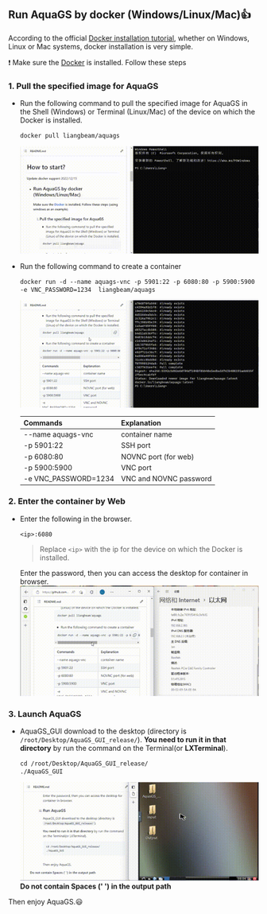 ## Run AquaGS by **docker** (Windows/Linux/Mac)👍

According to the official [Docker installation tutorial](https://www.docker.com/get-started/), whether on Windows, Linux or Mac systems, docker installation is very simple.




❗️  Make sure the [Docker](https://www.docker.com/get-started/) is installed. Follow these steps 
### 1. Pull the specified image for AquaGS

- Run the following command to pull the specified image for AquaGS in the Shell (Windows) or Terminal (Linux/Mac) of the device on which the Docker is installed.

  ```
  docker pull liangbeam/aquags
  ```
  ![Windows demo](/AquaGS/Md/gif/PullAquaGSIamge.gif)
 
- Run the following command to create a container
  ```
  docker run -d --name aquags-vnc -p 5901:22 -p 6080:80 -p 5900:5900 -e VNC_PASSWORD=1234  liangbeam/aquags
  ```

  ![Windows demo](/AquaGS/Md/gif/CreatContainer.gif)

  | Commands             | Explanation            |
  | -------------------- | ---------------------- |
  | --name aquags-vnc    | container name         |
  | -p 5901:22           | SSH port               |
  | -p 6080:80           | NOVNC port (for web)   |
  | -p 5900:5900         | VNC port               |
  | -e VNC_PASSWORD=1234 | VNC and NOVNC password |

### 2.  Enter the container by Web

- Enter the following in the browser.

  ```
  <ip>:6080
  ```

  > Replace  `<ip>`  with the ip for the device on which the Docker is installed.
  >

  Enter the password, then you can access the desktop for container in browser.
  ![Alt Text](/AquaGS/Md/gif/EnterVNC.gif)

### 3.   Launch AquaGS

- AquaGS_GUI download to the desktop  (directory is `/root/Desktop/AquaGS_GUI_release/`).
  **You need to run it in that directory** by run the command on the Terminal(or **LXTerminal**).

  ```
  cd /root/Desktop/AquaGS_GUI_release/
  ./AquaGS_GUI
  ```

  ![Alt Text](/AquaGS/Md/gif/lanuchAquaGS.gif)
  **Do not contain Spaces (' ') in the output path**

Then enjoy AquaGS.😃
